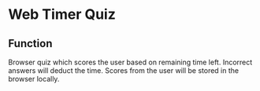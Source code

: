 # Web Timer Quiz

## Function

Browser quiz which scores the user based on remaining time left. Incorrect answers will deduct the time. Scores from the user will be stored in the browser locally.